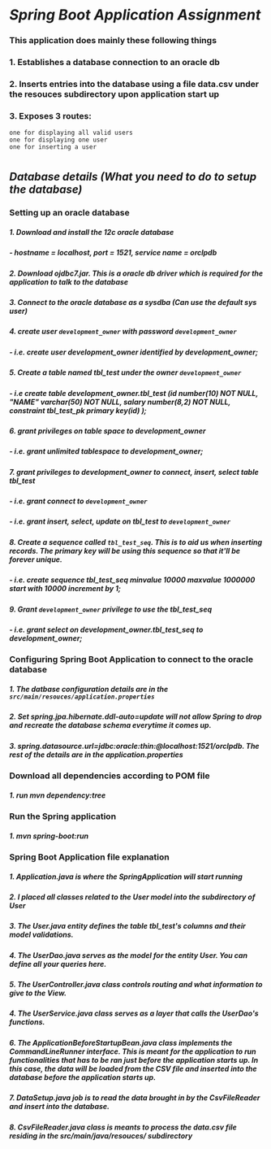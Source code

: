 # *Spring Boot Application Assignment*
### This application does mainly these following things
### 1. Establishes a database connection to an oracle db
### 2. Inserts entries into the database using a file data.csv under the resouces subdirectory upon application start up
### 3. Exposes 3 routes:
    one for displaying all valid users
    one for displaying one user
    one for inserting a user
#
#
#
## *Database details (What you need to do to setup the database)*
### Setting up an oracle database
##### 1. Download and install the 12c oracle database
#####    - hostname = localhost, port = 1521, service name = orclpdb 
##### 2. Download ojdbc7.jar. This is a oracle db driver which is required for the application to talk to the database
##### 3. Connect to the oracle database as a sysdba (Can use the default sys user)
##### 4. create user `development_owner` with password `development_owner` 
#####    - i.e. create user development_owner identified by development_owner;
##### 5. Create a table named tbl_test under the owner `development_owner`
#####    - i.e create table development_owner.tbl_test (id number(10) NOT NULL, "NAME" varchar(50) NOT NULL, salary number(8,2) NOT NULL, constraint tbl_test_pk primary key(id) );
##### 6. grant privileges on table space to development_owner
#####    - i.e. grant unlimited tablespace to development_owner;
##### 7. grant privileges to development_owner to connect, insert, select table tbl_test
#####    - i.e. grant connect to `development_owner`
#####    - i.e. grant insert, select, update on tbl_test to `development_owner`
##### 8. Create a sequence called `tbl_test_seq`. This is to aid us when inserting records. The primary key will be using this sequence so that it'll be forever unique.
#####    - i.e. create sequence tbl_test_seq minvalue 10000 maxvalue 1000000 start with 10000 increment by 1;
##### 9. Grant `development_owner` privilege to use the tbl_test_seq
#####    - i.e. grant select on development_owner.tbl_test_seq to development_owner;

### Configuring Spring Boot Application to connect to the oracle database
##### 1. The datbase configuration details are in the `src/main/resouces/application.properties`
##### 2. Set spring.jpa.hibernate.ddl-auto=update will not allow Spring to drop and recreate the database schema everytime it comes up.
##### 3. spring.datasource.url=jdbc:oracle:thin:@localhost:1521/orclpdb. The rest of the details are in the application.properties


### Download all dependencies according to POM file
##### 1. run mvn dependency:tree

### Run the Spring application
##### 1. mvn spring-boot:run

### Spring Boot Application file explanation
##### 1. Application.java is where the SpringApplication will start running
##### 2. I placed all classes related to the User model into the subdirectory of User
##### 3. The User.java entity defines the table tbl_test's columns and their model validations.
##### 4. The UserDao.java serves as the model for the entity User. You can define all your queries here. 
##### 5. The UserController.java class controls routing and what information to give to the View. 
##### 4. The UserService.java class serves as a layer that calls the UserDao's functions.
##### 6. The ApplicationBeforeStartupBean.java class implements the CommandLineRunner interface. This is meant for the application to run functionalities that has to be ran just before the application starts up. In this case, the data will be loaded from the CSV file and inserted into the database before the application starts up.
##### 7. DataSetup.java job is to read the data brought in by the CsvFileReader and insert into the database.
##### 8. CsvFileReader.java class is meants to process the data.csv file residing in the src/main/java/resouces/ subdirectory


